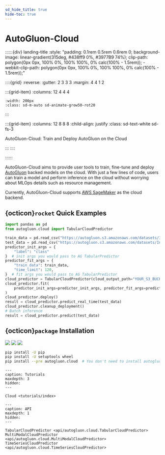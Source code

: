 ```yaml
---
sd_hide_title: true
hide-toc: true
---
```


# AutoGluon-Cloud

::::::{div} landing-title
:style: "padding: 0.1rem 0.5rem 0.6rem 0; background-image: linear-gradient(315deg, #438ff9 0%, #3977B9 74%); clip-path: polygon(0px 0px, 100% 0%, 100% 100%, 0% calc(100% - 1.5rem)); -webkit-clip-path: polygon(0px 0px, 100% 0%, 100% 100%, 0% calc(100% - 1.5rem));"

::::{grid}
:reverse:
:gutter: 2 3 3 3
:margin: 4 4 1 2

:::{grid-item}
:columns: 12 4 4 4

```{image} ./_static/autogluon-s.png
:width: 200px
:class: sd-m-auto sd-animate-grow50-rot20
```
:::

:::{grid-item}
:columns: 12 8 8 8
:child-align: justify
:class: sd-text-white sd-fs-3

AutoGluon-Cloud: Train and Deploy AutoGluon on the Cloud

:::
::::

::::::

AutoGluon-Cloud aims to provide user tools to train, fine-tune and deploy [AutoGluon](<https://auto.gluon.ai/stable/index.html>) backed models on the cloud. With just a few lines of code, users can train a model and perform inference on the cloud without worrying about MLOps details such as resource management.

Currently, AutoGluon-Cloud supports [AWS SageMaker](<https://aws.amazon.com/sagemaker/>) as the cloud backend.

## {octicon}`rocket` Quick Examples

```python
import pandas as pd
from autogluon.cloud import TabularCloudPredictor

train_data = pd.read_csv("https://autogluon.s3.amazonaws.com/datasets/Inc/train.csv")
test_data = pd.read_csv("https://autogluon.s3.amazonaws.com/datasets/Inc/test.csv")
predictor_init_args = {
    "label": "class"
}  # init args you would pass to AG TabularPredictor
predictor_fit_args = {
    "train_data": train_data,
    "time_limit": 120,
}  # fit args you would pass to AG TabularPredictor
cloud_predictor = TabularCloudPredictor(cloud_output_path="YOUR_S3_BUCKET_PATH")
cloud_predictor.fit(
    predictor_init_args=predictor_init_args, predictor_fit_args=predictor_fit_args
)
cloud_predictor.deploy()
result = cloud_predictor.predict_real_time(test_data)
cloud_predictor.cleanup_deployment()
# Batch inference
result = cloud_predictor.predict(test_data)
```

## {octicon}`package` Installation

![](https://img.shields.io/pypi/pyversions/autogluon.cloud)
![](https://img.shields.io/pypi/v/autogluon.cloud.svg)
![](https://img.shields.io/pypi/dm/autogluon.cloud)

```bash
pip install -U pip
pip install -U setuptools wheel
pip install --pre autogluon.cloud  # You don't need to install autogluon itself locally
```

```{toctree}
---
caption: Tutorials
maxdepth: 3
hidden:
---

Cloud <tutorials/index>
```

```{toctree}
---
caption: API
maxdepth: 1
hidden:
---

TabularCloudPredictor <api/autogluon.cloud.TabularCloudPredictor>
MultiModalCloudPredictor <api/autogluon.cloud.MultiModalCloudPredictor>
TimeSeriesCloudPredictor <api/autogluon.cloud.TimeSeriesCloudPredictor>
```